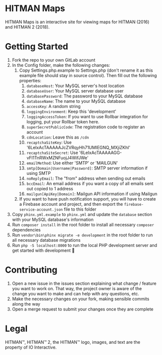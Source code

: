 # HITMAN Maps
HITMAN Maps is an interactive site for viewing maps for HITMAN (2016) and HITMAN 2 (2018).

# Getting Started
1. Fork the repo to your own GitLab account
2. In the Config folder, make the following changes:
    1. Copy Settings.php.example to Settings.php (don't rename it as this example file should stay in source control). Then fill out the following properties:
        1. `databaseHost`: Your MySQL server's host location
        2. `databaseUser`: Your MySQL server database user
        3. `databasePassword`: The password to your MySQL database
        4. `databaseName`: The name to your MySQL database
        5. `accessKey`: A random string
        6. `loggingEnvironment`: Keep this 'development'
        7. `loggingAccessToken`: If you want to use Rollbar integration for logging,
        put your Rollbar token here.
        8. `superSecretPublicCode`: The registration code to register an account
        9. `cdnLocation`: Leave this as `/cdn`
        10. `recaptchaSiteKey`: Use '6LeIxAcTAAAAAJcZVRqyHh71UMIEGNQ_MXjiZKhI'
        11. `recaptchaSiteSecret`: Use '6LeIxAcTAAAAAGG-vFI1TnRWxMZNFuojJ4WifJWe'
        12. `emailMethod`: Use either 'SMTP' or 'MAILGUN'
        13. `smtp[Domain|Username|Password]`: SMTP server information if using SMTP
        14. `noReplyEmail`: The "from" address when sending out emails
        15. `bccEmail`: An email address if you want a copy of all emails sent out copied to 1 address
        16. `mailgun[ApiKey|Domain]`: Mailgun API information if using Mailgun
    2. If you want to have push notification support, you will have to create a
     Firebase account and project, and then export the `firebase-service-account.json` file to this folder
3. Copy `phinx.yml.example` to `phinx.yml` and update the `database` section with your MySQL database's information
4. Run `composer install` in the root folder to install all necessary `composer` dependencies
5. Run `vendor\bin\phinx migrate -e development` in the root folder to run all necessary database migrations
6. Run `php -S localhost:8000` to run the local PHP development server and get started with development 🙂

# Contributing
1. Open a new issue in the issues section explaining what change / feature you want to work on. That way, the project owner is aware of the change you want to make and can help with any questions, etc.
2. Make the necessary changes on your fork, making sensible commits along the way
3. Open a merge request to submit your changes once they are complete

# Legal
HITMAN™, HITMAN™ 2, the HITMAN™ logo, images, and text are the property of IO Interactive.